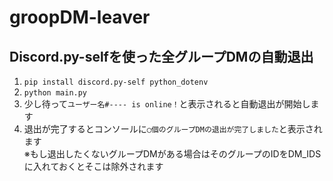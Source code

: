 # groopDM-leaver
## Discord.py-selfを使った全グループDMの自動退出
1. ```pip install discord.py-self python_dotenv```
1. ```python main.py```
1. 少し待って`ユーザー名#---- is online！`と表示されると自動退出が開始します
1. 退出が完了するとコンソールに`◯個のグループDMの退出が完了しました`と表示されます<br>
※もし退出したくないグループDMがある場合はそのグループのIDをDM_IDSに入れておくとそこは除外されます

